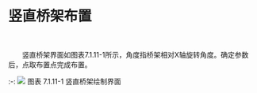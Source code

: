 # 竖直桥架布置
<br/>

&emsp;&emsp;竖直桥架界面如图表7.1.11-1所示，角度指桥架相对X轴旋转角度。确定参数后，点取布置点完成布置。

:-: ![](images/362.png)
图表 7.1.11-1 竖直桥架绘制界面
